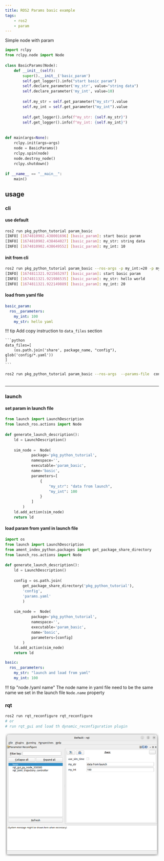 ```yaml
---
title: ROS2 Params basic example
tags:
    - ros2
    - param
---
```


Simple node with param

```python
import rclpy
from rclpy.node import Node

class BasicParams(Node):
    def __init__(self):
        super().__init__('basic_param')
        self.get_logger().info("start basic param")
        self.declare_parameter('my_str', value="string data")
        self.declare_parameter('my_int', value=10)
        
        self.my_str = self.get_parameter("my_str").value
        self.my_int = self.get_parameter("my_int").value

        self.get_logger().info(f"my_str: {self.my_str}")
        self.get_logger().info(f"my_int: {self.my_int}")


def main(args=None):
    rclpy.init(args=args)
    node = BasicParams()
    rclpy.spin(node)
    node.destroy_node()
    rclpy.shutdown()

if __name__ == "__main__":
    main()
```

## usage
### cli
#### use default
```bash title="simple run"
ros2 run pkg_python_tutorial param_basic 
[INFO] [1674810902.438001696] [basic_param]: start basic param
[INFO] [1674810902.438464027] [basic_param]: my_str: string data
[INFO] [1674810902.438649552] [basic_param]: my_int: 10

```

#### init from cli
```bash title="init from params from cli"
ros2 run pkg_python_tutorial param_basic --ros-args -p my_int:=20 -p my_str:="hello world"
[INFO] [1674811321.921565297] [basic_param]: start basic param
[INFO] [1674811321.921986535] [basic_param]: my_str: hello world
[INFO] [1674811321.922149889] [basic_param]: my_int: 20

```

#### load from yaml file
```yaml title="basic.yaml"
basic_param:
  ros__parameters:
    my_int: 100
    my_str: hello yaml
```

!!! tip 
    Add copy instruction to `data_files` section

    ```python
    data_files=[
        (os.path.join('share', package_name, "config"), glob('config/*.yaml'))
    ]
    ```
     

```bash title="init from yaml file"
ros2 run pkg_python_tutorial param_basic --ros-args  --params-file  config/basic.yaml
    

```

---

### launch

#### set param in launch file

```python title="node_with_param.launch.py" linenums="1" hl_lines="12"
from launch import LaunchDescription
from launch_ros.actions import Node

def generate_launch_description():
    ld = LaunchDescription()

    sim_node =  Node(
            package='pkg_python_tutorial',
            namespace='',
            executable='param_basic',
            name='basic',
            parameters=[
                {
                    "my_str": "data from launch",
                    "my_int": 100
                }
            ]
        )
    ld.add_action(sim_node)
    return ld
```

#### load param from yaml in launch file

```python title="node_with_param_file.launch.py" linenums="1" hl_lines="19 20"
import os
from launch import LaunchDescription
from ament_index_python.packages import get_package_share_directory
from launch_ros.actions import Node

def generate_launch_description():
    ld = LaunchDescription()

    config = os.path.join(
        get_package_share_directory('pkg_python_tutorial'),
        'config',
        'params.yaml'
        )

    sim_node =  Node(
            package='pkg_python_tutorial',
            namespace='',
            executable='param_basic',
            name='basic',
            parameters=[config]
        )
    ld.add_action(sim_node)
    return ld
```

```yaml title="params.yaml" linenums="1" hl_lines="1"
basic:
  ros__parameters:
    my_str: "launch and load from yaml"
    my_int: 100
```

!!! tip "node /yaml name"
    The node name in yaml file need to be the same name we set in the launch file `Node.name` property
     

### rqt

```bash
ros2 run rqt_reconfigure rqt_reconfigure
# or
# run rqt_gui and load th dynamic_reconfiguration plugin
```
![](images/rqt_dynamic_reconfiguration.png)